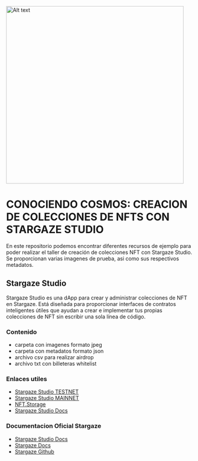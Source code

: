 <img title="a title" alt="Alt text" width="480" src="https://4266274253-files.gitbook.io/~/files/v0/b/gitbook-x-prod.appspot.com/o/spaces%2FSInMUrk5zXO1wiVbvasJ%2Fuploads%2FcZIK4ksJSZhdW0cAzM2y%2Fstargaze_logo_800.svg?alt=media&token=60d1324d-f844-4aa6-a86e-daa212634380">

CONOCIENDO COSMOS: CREACION DE COLECCIONES DE NFTS CON STARGAZE STUDIO
======

En este repositorio podemos encontrar diferentes recursos de ejemplo para poder realizar el taller de creación de colecciones NFT con Stargaze Studio. Se proporcionan varias imagenes de prueba, asi como sus respectivos metadatos. 

## Stargaze Studio

Stargaze Studio es una dApp para crear y administrar colecciones de NFT en Stargaze. Está diseñada para proporcionar interfaces de contratos inteligentes útiles que ayudan a crear e implementar tus propias colecciones de NFT sin escribir una sola línea de código.

### Contenido 

* carpeta con imagenes formato jpeg
* carpeta con metadatos formato json
* archivo csv para realizar airdrop
* archivo txt con billeteras whitelist

### Enlaces utiles 

* [Stargaze Studio TESTNET](https://studio.publicawesome.dev/collections/create/)
* [Stargaze Studio MAINNET](https://studio.stargaze.zone/)
* [NFT.Storage](https://nft.storage/)
* [Stargaze Studio Docs](https://docs.stargaze.zone/guides/stargaze-studio)

### Documentacion Oficial Stargaze

* [Stargaze Studio Docs](https://docs.stargaze.zone/guides/stargaze-studio)
* [Stargaze Docs](https://docs.stargaze.zone/guides/readme)
* [Stargaze Github](https://github.com/public-awesome/stargaze-tools)
